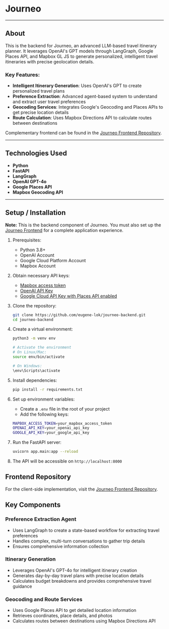 # Journeo

---

## About
This is the backend for Journeo, an advanced LLM-based travel itinerary planner. It leverages OpenAI's GPT models through LangGraph, Google Places API, and Mapbox GL JS to generate personalized, intelligent travel itineraries with precise geolocation details.

### Key Features:
- **Intelligent Itinerary Generation**: Uses OpenAI's GPT to create personalized travel plans
- **Preference Extraction**: Advanced agent-based system to understand and extract user travel preferences
- **Geocoding Services**: Integrates Google's Geocoding and Places APIs to get precise location details
- **Route Calculation**: Uses Mapbox Directions API to calculate routes between destinations

Complementary frontend can be found in the [Journeo Frontend Repository](https://github.com/eugene-lok/journeo-frontend).

---

## Technologies Used 
- **Python**
- **FastAPI**
- **LangGraph**
- **OpenAI GPT-4o**
- **Google Places API**
- **Mapbox Geocoding API**

---

## Setup / Installation 

**Note:** This is the backend component of Journeo. You must also set up the [Journeo Frontend](https://github.com/eugene-lok/journeo-frontend) for a complete application experience.

1. Prerequisites:
   - Python 3.8+
   - OpenAI Account
   - Google Cloud Platform Account
   - Mapbox Account

2. Obtain necessary API keys:
   - [Mapbox access token](https://docs.mapbox.com/help/getting-started/access-tokens/)
   - [OpenAI API Key](https://platform.openai.com/api-keys)
   - [Google Cloud API Key with Places API enabled](https://developers.google.com/maps/gmp-get-started)

3. Clone the repository:
    ```bash
    git clone https://github.com/eugene-lok/journeo-backend.git
    cd journeo-backend
    ```

4. Create a virtual environment:
    ```bash
    python3 -m venv env
    
    # Activate the environment
    # On Linux/Mac:
    source env/bin/activate
    
    # On Windows:
    \env\Scripts\activate
    ```

5. Install dependencies:
    ```bash
    pip install -r requirements.txt
    ```

6. Set up environment variables:
    - Create a `.env` file in the root of your project
    - Add the following keys:
    ```bash
    MAPBOX_ACCESS_TOKEN=your_mapbox_access_token
    OPENAI_API_KEY=your_openai_api_key
    GOOGLE_API_KEY=your_google_api_key
    ```

7. Run the FastAPI server:
    ```bash
    uvicorn app.main:app --reload
    ```

8. The API will be accessible on `http://localhost:8000`

## Frontend Repository
For the client-side implementation, visit the [Journeo Frontend Repository](https://github.com/eugene-lok/journeo-frontend).

## Key Components

### Preference Extraction Agent
- Uses LangGraph to create a state-based workflow for extracting travel preferences
- Handles complex, multi-turn conversations to gather trip details
- Ensures comprehensive information collection

### Itinerary Generation 
- Leverages OpenAI's GPT-4o for intelligent itinerary creation
- Generates day-by-day travel plans with precise location details
- Calculates budget breakdowns and provides comprehensive travel guidance

### Geocoding and Route Services
- Uses Google Places API to get detailed location information
- Retrieves coordinates, place details, and photos
- Calculates routes between destinations using Mapbox Directions API
